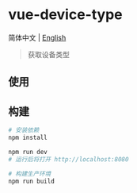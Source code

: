 # vue-device-type

简体中文 | [English](./README.md) 

> 获取设备类型

## 使用

## 构建

``` bash
# 安装依赖
npm install

npm run dev
# 运行后将打开 http://localhost:8080

# 构建生产环境
npm run build
```


